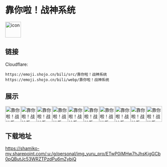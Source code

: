 # 靠你啦！战神系统
<img src="https://emoji.shojo.cn/bili/src/靠你啦！战神系统/icon.png" width="50" height="50" alt="icon">

## 链接
Cloudflare:
```
https://emoji.shojo.cn/bili/src/靠你啦！战神系统
https://emoji.shojo.cn/bili/webp/靠你啦！战神系统
```
## 展示
<img src="https://emoji.shojo.cn/bili/src/靠你啦！战神系统/靠你啦！战神系统-星星眼.png" width="50" height="50" alt="靠你啦！战神系统-星星眼"><img src="https://emoji.shojo.cn/bili/src/靠你啦！战神系统/靠你啦！战神系统-害羞.png" width="50" height="50" alt="靠你啦！战神系统-害羞"><img src="https://emoji.shojo.cn/bili/src/靠你啦！战神系统/靠你啦！战神系统-哭哭.png" width="50" height="50" alt="靠你啦！战神系统-哭哭"><img src="https://emoji.shojo.cn/bili/src/靠你啦！战神系统/靠你啦！战神系统-期待.png" width="50" height="50" alt="靠你啦！战神系统-期待"><img src="https://emoji.shojo.cn/bili/src/靠你啦！战神系统/靠你啦！战神系统-静静看着你.png" width="50" height="50" alt="靠你啦！战神系统-静静看着你"><img src="https://emoji.shojo.cn/bili/src/靠你啦！战神系统/靠你啦！战神系统-就是我.png" width="50" height="50" alt="靠你啦！战神系统-就是我"><img src="https://emoji.shojo.cn/bili/src/靠你啦！战神系统/靠你啦！战神系统-生气.png" width="50" height="50" alt="靠你啦！战神系统-生气"><img src="https://emoji.shojo.cn/bili/src/靠你啦！战神系统/靠你啦！战神系统-wink.png" width="50" height="50" alt="靠你啦！战神系统-wink"><img src="https://emoji.shojo.cn/bili/src/靠你啦！战神系统/靠你啦！战神系统-思考.png" width="50" height="50" alt="靠你啦！战神系统-思考"><img src="https://emoji.shojo.cn/bili/src/靠你啦！战神系统/靠你啦！战神系统-偷笑.png" width="50" height="50" alt="靠你啦！战神系统-偷笑">

## 下载地址

https://shamiko-my.sharepoint.com/:u:/g/personal/img_yuru_pro/ETwP0iMHw7hJhsKigGCb0pQButJc53WRZTPzdPu6mZybjQ